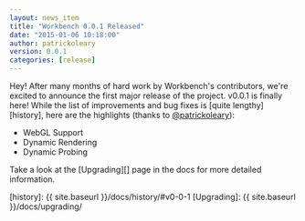 ```yaml
---
layout: news_item
title: "Workbench 0.0.1 Released"
date: "2015-01-06 10:18:00"
author: patrickoleary
version: 0.0.1
categories: [release]
---
```


Hey! After many months of hard work by Workbench's contributors, we're excited
to announce the first major release of the project. v0.0.1 is finally here! While
the list of improvements and bug fixes is [quite lengthy][history],
here are the highlights (thanks to [@patrickoleary](http://github.com/patrickoleary)):

- WebGL Support
- Dynamic Rendering
- Dynamic Probing

Take a look at the [Upgrading][] page in the docs for more detailed information.

[history]: {{ site.baseurl }}/docs/history/#v0-0-1
[Upgrading]: {{ site.baseurl }}/docs/upgrading/
